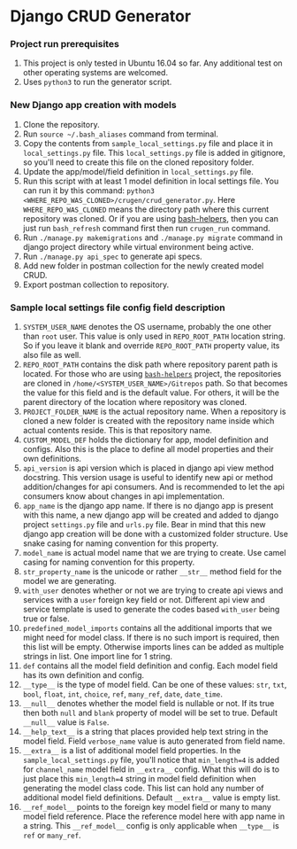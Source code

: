 # Django CRUD Generator

### Project run prerequisites
1. This project is only tested in Ubuntu 16.04 so far. Any additional test on other operating systems are welcomed.
2. Uses `python3` to run the generator script.

### New Django app creation with models
1. Clone the repository.
2. Run `source ~/.bash_aliases` command from terminal.
3. Copy the contents from `sample_local_settings.py` file and place it in `local_settings.py` file. This `local_settings.py` file is added in gitignore, so you'll need to create this file on the cloned repository folder.
4. Update the app/model/field definition in `local_settings.py` file.
5. Run this script with at least 1 model definition in local settings file. You can run it by this command: `python3 <WHERE_REPO_WAS_CLONED>/crugen/crud_generator.py`. Here `WHERE_REPO_WAS_CLONED` means the directory path where this current repository was cloned. Or if you are using [bash-helpers](https://github.com/0PEIN0/bash-helpers), then you can just run `bash_refresh` command first then run `crugen_run` command.
6. Run `./manage.py makemigrations` and `./manage.py migrate` command in django project directory while virtual environment being active.
7. Run `./manage.py api_spec` to generate api specs.
8. Add new folder in postman collection for the newly created model CRUD.
9. Export postman collection to repository.

### Sample local settings file config field description

1. `SYSTEM_USER_NAME` denotes the OS username, probably the one other than `root` user. This value is only used in `REPO_ROOT_PATH` location string. So if you leave it blank and override `REPO_ROOT_PATH` property value, its also file as well.
2. `REPO_ROOT_PATH` contains the disk path where repository parent path is located. For those who are using [`bash-helpers`](https://github.com/0PEIN0/bash-helpers) project, the repositories are cloned in `/home/<SYSTEM_USER_NAME>/Gitrepos` path. So that becomes the value for this field and is the default value. For others, it will be the parent directory of the location where repository was cloned.
3. `PROJECT_FOLDER_NAME` is the actual repository name. When a repository is cloned a new folder is created with the repository name inside which actual contents reside. This is that repository name.
4. `CUSTOM_MODEL_DEF` holds the dictionary for app, model definition and configs. Also this is the place to define all model properties and their own definitions.
5. `api_version` is api version which is placed in django api view method docstring. This version usage is useful to identify new api or method addition/changes for api consumers. And is recommended to let the api consumers know about changes in api implementation.
6. `app_name` is the django app name. If there is no django app is present with this name, a new django app will be created and added to django project `settings.py` file and `urls.py` file. Bear in mind that this new django app creation will be done with a customized folder structure. Use snake casing for naming convention for this property.
7. `model_name` is actual model name that we are trying to create. Use camel casing for naming convention for this property.
8. `str_property_name` is the unicode or rather `__str__` method field for the model we are generating.
9. `with_user` denotes whether or not we are trying to create api views and services with a `user` foreign key field or not. Different api view and service template is used to generate the codes based `with_user` being true or false.
10. `predefined_model_imports` contains all the additional imports that we might need for model class. If there is no such import is required, then this list will be empty. Otherwise imports lines can be added as multiple strings in list. One import line for 1 string.
11. `def` contains all the model field definition and config. Each model field has its own definition and config.
12. `__type__` is the type of model field. Can be one of these values: `str`, `txt`, `bool`, `float`, `int`, `choice`, `ref`, `many_ref`, `date`, `date_time`.
13. `__null__` denotes whether the model field is nullable or not. If its true then both `null` and `blank` property of model will be set to true. Default `__null__` value is `False`.
14. `__help_text__` is a string that places provided help text string in the model field. Field `verbose_name` value is auto generated from field name.
15. `__extra__` is a list of additional model field properties. In the `sample_local_settings.py` file, you'll notice that `min_length=4` is added for `channel_name` model field in `__extra__` config. What this will do is to just place this `min_length=4` string in model field definition when generating the model class code. This list can hold any number of additional model field definitions. Default `__extra__` value is empty list.
16. `__ref_model__` points to the foreign key model field or many to many model field reference. Place the reference model here with app name in a string. This `__ref_model__` config is only applicable when `__type__` is `ref` or `many_ref`.
